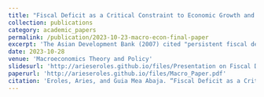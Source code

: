 ```yaml
---
title: "Fiscal Deficit as a Critical Constraint to Economic Growth and Development"
collection: publications
category: academic_papers
permalink: /publication/2023-10-23-macro-econ-final-paper
excerpt: 'The Asian Development Bank (2007) cited "persistent fiscal deficits...  a key source of the macroeconomic instabilities and remained a critical constraint to growth." This paper attempts to answer where that is still true at the present and what are the developments in terms of government regulations and macroeconomic trends in this regard.'
date: 2023-10-28
venue: 'Macroeconomics Theory and Policy'
slidesurl: 'http://arieseroles.github.io/files/Presentation on Fiscal Deficit.pdf'
paperurl: 'http://arieseroles.github.io/files/Macro_Paper.pdf'
citation: 'Eroles, Aries, and Guia Mea Abaja. “Fiscal Deficit as a Critical Constraint to Economic Growth and Development,” October 28, 2023.'
---
```

